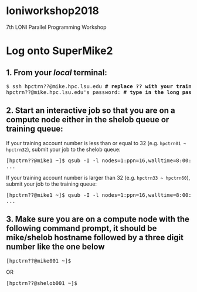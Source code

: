 # loniworkshop2018
7th LONI Parallel Programming Workshop

# Log onto SuperMike2

## 1. From your *local* terminal:
<pre>
$ ssh hpctrn??@mike.hpc.lsu.edu <b># replace ?? with your training account number</b>
hpctrn??@mike.hpc.lsu.edu's password: <b># type in the long password, the input will NOT echo back</b>
</pre>

## 2. Start an interactive job so that you are on a compute node either in the shelob queue or training queue:
If your training account number is less than or equal to 32 (e.g. `hpctrn01 ~ hpctrn32`), submit your job to the shelob queue:
<pre>
[hpctrn??@mike1 ~]$ qsub -I -l nodes=1:ppn=16,walltime=8:00:00 <b>-q shelob</b> -A hpc_train_2018
...
</pre>
If your training account number is larger than 32 (e.g. `hpctrn33 ~ hpctrn60`), submit your job to the training queue:
<pre>
[hpctrn??@mike1 ~]$ qsub -I -l nodes=1:ppn=16,walltime=8:00:00 <b>-q training</b> -A hpc_train_2018
...
</pre>

## 3. Make sure you are on a compute node with the following command prompt, it should be mike/shelob hostname followed by a three digit number like the one below
<pre>
[hpctrn??@mike001 ~]$ 
</pre>
OR
<pre>
[hpctrn??@shelob001 ~]$ 
</pre>
